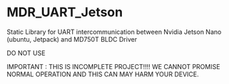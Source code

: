 # MDR_UART_Jetson
Static Library for UART intercommunication between Nvidia Jetson Nano (ubuntu, Jetpack) and MD750T BLDC Driver

DO NOT USE

IMPORTANT : THIS IS INCOMPLETE PROJECT!!!!
WE CANNOT PROMISE NORMAL OPERATION AND THIS CAN MAY HARM YOUR DEVICE.
